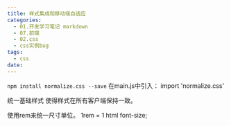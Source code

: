 ```yaml
---
title: 样式集成和移动端自适应
categories:
  - 01.开发学习笔记 markdown
  - 07.前端
  - 02.css
  - css实例bug
tags:
  - css
date:
---
```


`npm install normalize.css --save`
在main.js中引入：
import 'normalize.css'

统一基础样式 使得样式在所有客户端保持一致。

使用rem来统一尺寸单位。
1rem = 1 html font-size;
